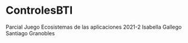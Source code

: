 # ControlesBTI

Parcial Juego Ecosistemas de las aplicaciones 2021-2
Isabella Gallego
Santiago Granobles
